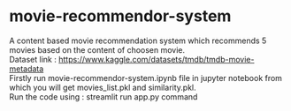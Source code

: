 # movie-recommendor-system
A content based movie recommendation system which recommends 5 movies based on the content of choosen movie.<br>
Dataset link : https://www.kaggle.com/datasets/tmdb/tmdb-movie-metadata<br>
Firstly run movie-recommendor-system.ipynb file in jupyter notebook from which you will get movies_list.pkl and similarity.pkl.<br>
Run the code using : streamlit run app.py command

